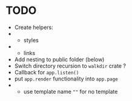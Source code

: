 # TODO

- Create helpers:
- - styles
- - links
- Add nesting to public folder (below)
- Switch directory recursion to `walkdir` crate ?
- Callback for `app.listen()`
- put `app.render` functionality into `app.page`
- - use template name `""` for no template

<!-- - Remove `.html` and `/index.html` for dev mode -->

